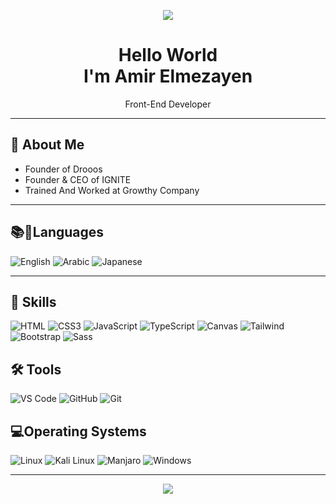 <!-- Banner -->
<p align="center">
<img src="https://capsule-render.vercel.app/api?type=waving&color=gradient&customColorList=0:FF00FF,50:800080,100:FF00FF&height=200&section=header&text=Amir%20Elmezayen&fontSize=50&fontColor=ffffff&fontAlignY=40&fontAlign=50&desc=Web%20Developer%20%7C%20Linux%20Enthusiast&descSize=20&descAlign=50&animation=twinkling" />
</p>

<h1 align="center">Hello World <br> I'm Amir Elmezayen</h1>
<p align="center">
   Front-End Developer
</p>

---

## 🚀 About Me

-  Founder of Drooos
-  Founder & CEO of IGNITE
-  Trained And Worked at Growthy Company

---

## 📚📍Languages

![English](https://img.shields.io/badge/-English-1E90FF?style=flat&logo=googletranslate&logoColor=white)
![Arabic](https://img.shields.io/badge/-Arabic-FF9800?style=flat&logo=googletranslate&logoColor=white)
![Japanese](https://img.shields.io/badge/-Japanese-FF3E30?style=flat&logo=googletranslate&logoColor=white)

---

## 📝 Skills

![HTML](https://img.shields.io/badge/-HTML5-E34F26?style=flat&logo=html5&logoColor=white)
![CSS3](https://img.shields.io/badge/-CSS3-1572B6?style=flat&logo=css3&logoColor=DCEEFF)
![JavaScript](https://img.shields.io/badge/-JavaScript-F7DF1E?style=flat&logo=javascript&logoColor=black)
![TypeScript](https://img.shields.io/badge/-TypeScript-3178C6?style=flat&logo=typescript&logoColor=CFEAFF)
![Canvas](https://img.shields.io/badge/-Canvas-FF6D00?style=flat&logo=html5&logoColor=white)
![Tailwind](https://img.shields.io/badge/-Tailwind_CSS-38B2AC?style=flat&logo=tailwind-css)
![Bootstrap](https://img.shields.io/badge/-Bootstrap-7952B3?style=flat&logo=bootstrap&logoColor=E5D9F2)
![Sass](https://img.shields.io/badge/-Sass-CC6699?style=flat&logo=sass&logoColor=white)



## 🛠️ Tools

![VS Code](https://img.shields.io/badge/-VS_Code-007ACC?style=flat&logo=visualstudiocode&logoColor=CFEAFF)
![GitHub](https://img.shields.io/badge/-GitHub-181717?style=flat&logo=github)
![Git](https://img.shields.io/badge/-Git-F05032?style=flat&logo=git&logoColor=FFD6C2)

## 💻Operating Systems
![Linux](https://img.shields.io/badge/-Linux-181717?style=flat&logo=linux)
![Kali Linux](https://img.shields.io/badge/-Kali_Linux-557C94?style=flat&logo=kalilinux&logoColor=white)
![Manjaro](https://img.shields.io/badge/-Manjaro-35BF5C?style=flat&logo=manjaro&logoColor=white)
![Windows](https://img.shields.io/badge/-Windows-0078D6?style=flat&logo=windows&logoColor=D0E8FF)

---

<p align="center">
<img src="https://capsule-render.vercel.app/api?type=waving&color=gradient&customColorList=0:FF00FF,50:800080,100:FF00FF&height=120&section=footer"/>
</p>
